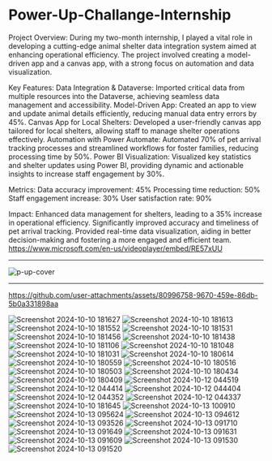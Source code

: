# Power-Up-Challange-Internship
Project Overview: During my two-month internship, I played a vital role in developing a cutting-edge animal shelter data integration system aimed at enhancing operational efficiency. The project involved creating a model-driven app and a canvas app, with a strong focus on automation and data visualization.

Key Features:
Data Integration & Dataverse: Imported critical data from multiple resources into the Dataverse, achieving seamless data management and accessibility.
Model-Driven App: Created an app to view and update animal details efficiently, reducing manual data entry errors by 45%.
Canvas App for Local Shelters: Developed a user-friendly canvas app tailored for local shelters, allowing staff to manage shelter operations effectively.
Automation with Power Automate: Automated 70% of pet arrival tracking processes and streamlined workflows for foster families, reducing processing time by 50%.
Power BI Visualization: Visualized key statistics and shelter updates using Power BI, providing dynamic and actionable insights to increase staff engagement by 30%.

Metrics:
Data accuracy improvement: 45%
Processing time reduction: 50%
Staff engagement increase: 30%
User satisfaction rate: 90%

Impact:
Enhanced data management for shelters, leading to a 35% increase in operational efficiency.
Significantly improved accuracy and timeliness of pet arrival tracking.
Provided real-time data visualization, aiding in better decision-making and fostering a more engaged and efficient team.
https://www.microsoft.com/en-us/videoplayer/embed/RE57xUU
_____________________________________________________________________________________
![p-up-cover](https://github.com/user-attachments/assets/8dfe8d92-a056-4b3b-a16e-ad3377a1b845)
_____________________________________________________________________________________

https://github.com/user-attachments/assets/80996758-9670-459e-86db-5b0a331898aa

![Screenshot 2024-10-10 181627](https://github.com/user-attachments/assets/746a971e-044c-4fbf-a79a-8294cc518dc7)
![Screenshot 2024-10-10 181613](https://github.com/user-attachments/assets/2b8e5cae-22b9-4d5b-b73c-e9d14fbf30cd)
![Screenshot 2024-10-10 181552](https://github.com/user-attachments/assets/e74917a1-a0c6-4033-ba49-c8b003afda69)
![Screenshot 2024-10-10 181531](https://github.com/user-attachments/assets/c7809ca9-60c2-4324-9786-9d3168194f24)
![Screenshot 2024-10-10 181456](https://github.com/user-attachments/assets/96ef688d-1995-4bf2-a0c2-9be44024b6b6)
![Screenshot 2024-10-10 181438](https://github.com/user-attachments/assets/45d6ab40-3d08-48cf-b412-0c2afa7ddf9d)
![Screenshot 2024-10-10 181106](https://github.com/user-attachments/assets/8449e79e-8986-45f3-9e0c-e1062ba5c995)
![Screenshot 2024-10-10 181048](https://github.com/user-attachments/assets/6d72df4e-d306-4743-9153-05e7d2099d30)
![Screenshot 2024-10-10 181031](https://github.com/user-attachments/assets/ea1e0b0a-a5ef-41b7-bc06-d6608c46a11b)
![Screenshot 2024-10-10 180614](https://github.com/user-attachments/assets/33b91268-b275-42d8-a9f7-5e55081efd1d)
![Screenshot 2024-10-10 180559](https://github.com/user-attachments/assets/826a7f63-0227-4e73-9aca-c6ca59eb7995)
![Screenshot 2024-10-10 180516](https://github.com/user-attachments/assets/76591982-89e6-4790-83f0-e61234989580)
![Screenshot 2024-10-10 180503](https://github.com/user-attachments/assets/420f9717-35ad-4e4e-8ccc-cce546cdbe88)
![Screenshot 2024-10-10 180434](https://github.com/user-attachments/assets/6af79d4b-fab3-418e-b069-a003a4328de3)
![Screenshot 2024-10-10 180409](https://github.com/user-attachments/assets/58406b10-19c7-4cbf-ae8c-e80e85603526)
![Screenshot 2024-10-12 044519](https://github.com/user-attachments/assets/da524efa-46aa-41cd-954f-44e4e0c26116)
![Screenshot 2024-10-12 044414](https://github.com/user-attachments/assets/f4bf0111-b799-47d4-bc94-87459bd12dc8)
![Screenshot 2024-10-12 044404](https://github.com/user-attachments/assets/3b3d3c2c-ac9e-4bf0-a9c5-e24e4d4fd4cc)
![Screenshot 2024-10-12 044352](https://github.com/user-attachments/assets/110208c7-909a-43f1-bb26-7b7a15f54460)
![Screenshot 2024-10-12 044337](https://github.com/user-attachments/assets/62fecf25-144b-4bba-bc8f-6587c8673802)
![Screenshot 2024-10-10 181645](https://github.com/user-attachments/assets/f5c687bb-b5dd-42aa-b05b-cf29ddf9d587)
![Screenshot 2024-10-13 100910](https://github.com/user-attachments/assets/82cb742f-a833-487d-b4d4-9c5d78362bb0)
![Screenshot 2024-10-13 095624](https://github.com/user-attachments/assets/354b8a8e-1c06-419b-b355-519cb7c2c011)
![Screenshot 2024-10-13 094612](https://github.com/user-attachments/assets/ff572b7b-b7da-44aa-99d3-414739474a3d)
![Screenshot 2024-10-13 093526](https://github.com/user-attachments/assets/11aa53b8-9e77-4333-8b46-0eb58b910051)
![Screenshot 2024-10-13 091710](https://github.com/user-attachments/assets/7ce7a64e-1345-4d87-bf21-1aec6a2a82a0)
![Screenshot 2024-10-13 091649](https://github.com/user-attachments/assets/7bbff8de-847d-49ce-94d4-44f4d982a016)
![Screenshot 2024-10-13 091631](https://github.com/user-attachments/assets/1752f436-1b8d-47ae-976f-627787178de8)
![Screenshot 2024-10-13 091609](https://github.com/user-attachments/assets/26e344f5-d919-4ab2-912a-6fc6404dddc9)
![Screenshot 2024-10-13 091530](https://github.com/user-attachments/assets/a7b70bc8-51df-4de2-84b7-d121aaa63ad4)
![Screenshot 2024-10-13 091520](https://github.com/user-attachments/assets/9c3af12a-cb71-449b-be1f-fefcd1e0797c)
